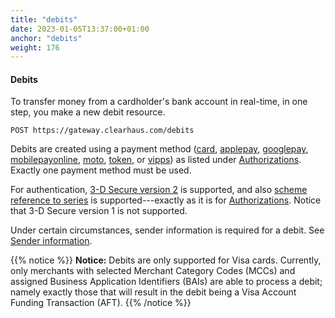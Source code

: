 ```yaml
---
title: "debits"
date: 2023-01-05T13:37:00+01:00
anchor: "debits"
weight: 176
---
```

#### Debits
To transfer money from a cardholder's bank account in real-time, in one step, you make a new debit resource.
```shell
POST https://gateway.clearhaus.com/debits
```
Debits are created using a payment method ([card](#method-card), [applepay](#method-applepay), [googlepay](#method-googlepay), [mobilepayonline](#method-mobilepayonline), [moto](#method-moto), [token](#method-token), or [vipps](#method-vipps)) as listed under [Authorizations](#authorizations). Exactly one payment method must be used.

For authentication, [3-D Secure version 2](#authentication-3dsecurev2) is supported, and also [scheme reference to series](#scheme-reference-to-series) is supported---exactly as it is for [Authorizations](#authorizations). Notice that 3-D Secure version 1 is not supported.

Under certain circumstances, sender information is required for a debit. See [Sender information](#sender_information).

{{% notice %}}
**Notice:** Debits are only supported for Visa cards. Currently, only merchants with selected Merchant Category Codes (MCCs) and assigned Business Application Identifiers (BAIs) are able to process a debit; namely exactly those that will result in the debit being a Visa Account Funding Transaction (AFT).
{{% /notice %}}
